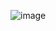 ![image](https://github.com/JoseLeonardoCordeiroBahia/topicos-especiais-data-hora-java/assets/63564226/7b8b3b9a-da60-4d48-bb57-d6eeadc2ef29)
